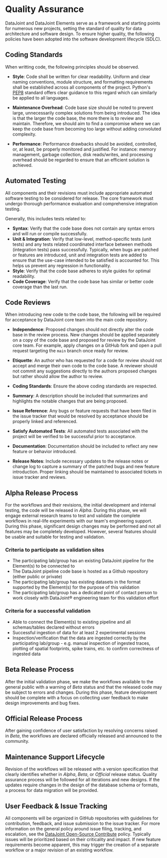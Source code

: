 # Quality Assurance

DataJoint and DataJoint Elements serve as a framework and starting points for numerous new projects, setting the standard of quality for data architecture and software design. To ensure higher quality, the following policies have been adopted into the software development lifecycle (SDLC).

## Coding Standards

When writting code, the following principles should be observed.

- **Style**: Code shall be written for clear readability. Uniform and clear naming conventions, module structure, and formatting requirements shall be established across all components of the project. Python's [PEP8](https://www.python.org/dev/peps/pep-0008/#naming-conventions) standard offers clear guidance to this regard which can similarly be applied to all languages.

- **Maintenance Overhead**: Code base size should be noted to prevent large, unnecessarily complex solutions from being introduced. The idea is that the larger the code base, the more there is to review and maintain. Therefore, we should aim to find a compromise where we can keep the code base from becoming too large without adding convoluted complexity.

- **Performance**: Performance drawbacks should be avoided, controlled, or, at least, be properly monitored and justified. For instance: memory management, garbage collection, disk reads/writes, and processing overhead should be regarded to ensure that an efficient solution is achieved.

## Automated Testing

All components and their revisions must include appropriate automated software testing to be considered for release. The core framework must undergo thorough performance evaluation and comprehensive integration testing.

Generally, this includes tests related to:

- **Syntax**: Verify that the code base does not contain any syntax errors and will run or compile successfully.
- **Unit & Integration**: Verify that low-level, method-specific tests (unit tests) and any tests related coordinated interface between methods (integration tests) pass successfully. Typically, when bugs are patched or features are introduced, unit and integration tests are added to ensure that the use-case intended to be satisfied is accounted for. This helps us prevent any regression in functionality.
- **Style**: Verify that the code base adheres to style guides for optimal readability.
- **Code Coverage**: Verify that the code base has similar or better code coverage than the last run.

## Code Reviews

When introducing new code to the code base, the following will be required for acceptance by DataJoint core team into the main code repository.

- **Independence**: Proposed changes should not directly alter the code base in the review process. New changes should be applied separately on a copy of the code base and proposed for review by the DataJoint core team. For example, apply changes on a GitHub fork and open a pull request targeting the `main` branch once ready for review.

- **Etiquette**: An author who has requested for a code for review should not accept and merge their own code to the code base. A reviewer should not commit any suggestions directly to the authors proposed changes but rather should allow the author to review.

- **Coding Standards**: Ensure the above coding standards are respected.

- **Summary**: A description should be included that summarizes and highlights the notable changes that are being proposed.

- **Issue Reference**: Any bugs or feature requests that have been filed in the issue tracker that would be resolved by acceptance should be properly linked and referenced.

- **Satisfy Automated Tests**: All automated tests associated with the project will be verified to be successful prior to acceptance.

- **Documentation**: Documentation should be included to reflect any new feature or behavior introduced.

- **Release Notes**: Include necessary updates to the release notes or change log to capture a summary of the patched bugs and new feature introduction. Proper linking should be maintained to associated tickets in issue tracker and reviews.

## Alpha Release Process

For the workflows and their revisions, the initial development and internal testing, the code will be released in _Alpha_. During this phase, we will engage external research teams to test and validate the complete workflows in real-life experiments with our team's engineering support. During this phase, significant design changes may be performed and not all features may be completely developed. However, several features should be usable and suitable for testing and validation.

### Criteria to participate as validation sites

- The participating lab/group has an existing DataJoint pipeline for the Element(s) to be connected to
- The DataJoint pipeline code base is hosted as a Github repository (either public or private)
- The participating lab/group has existing datasets in the format supported by the Element(s) for the purpose of this validation
- The participating lab/group has a dedicated point of contact person to work closely with DataJoint&reg; engineering team for this validation effort

### Criteria for a successful validation

- Able to connect the Element(s) to existing pipeline and all schemas/tables declared without errors
- Successful ingestion of data for at least 2 experimental sessions
- Inspection/verification that the data are ingested correctly by the participating lab/group - e.g. manual inspection of ingested traces, plotting of spatial footprints, spike trains, etc. to confirm correctness of ingested data

## Beta Release Process

After the initial validation phase, we make the workflows available to the general public with a warning of _Beta_ status and that the released code may be subject to errors and changes. During this phase, feature development should be complete with a focus on collecting user feedback to make design improvements and bug fixes.

## Official Release Process

After gaining confidence of user satisfaction by resolving concerns raised in _Beta_, the workflows are declared officially released and announced to the community.

## Maintenance Support Lifecycle

Revision of the workflows will be released with a version specification that clearly identifies whether in _Alpha_, _Beta_, or _Official_ release status. Quality assurance process will be followed for all iterations and new designs. If the updates require changes in the design of the database schema or formats, a process for data migration will be provided.

## User Feedback & Issue Tracking

All components will be organized in GitHub repositories with guidelines for contribution, feedback, and issue submission to the issue tracker. For more information on the general policy around issue filing, tracking, and escalation, see the [DataJoint Open-Source Contribute](https://docs.datajoint.io/python/community/02-Contribute.html) policy. Typically issues will be prioritized based on their criticality and impact. If new feature requirements become apparent, this may trigger the creation of a separate workflow or a major revision of an existing workflow.
